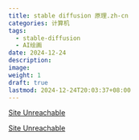 ```yaml
---
title: stable diffusion 原理.zh-cn
categories: 计算机
tags:
  - stable-diffusion
  - AI绘画
date: 2024-12-24
description: 
image: 
weight: 1
draft: true
lastmod: 2024-12-24T20:03:37+08:00
---
```

[Site Unreachable](https://stable-diffusion-art.com/how-stable-diffusion-work/)

[Site Unreachable](https://zhuanlan.zhihu.com/p/673899723)